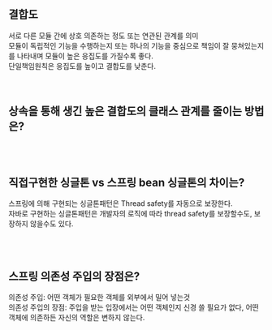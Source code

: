 
## 결합도
서로 다른 모듈 간에 상호 의존하는 정도 또는 연관된 관계를 의미<br>
모듈이 독립적인 기능을 수행하는지 또는 하나의 기능을 중심으로 책임이 잘 뭉쳐있는지를 나타내며 모듈이 높은 응집도를 가질수록 좋다.<br>
단일책임원칙은 응집도를 높이고 결합도를 낮춘다.<br>
<br><br>

## 상속을 통해 생긴 높은 결합도의 클래스 관계를 줄이는 방법은?

<br><br>
## 직접구현한 싱글톤 vs 스프링 bean 싱글톤의 차이는?
스프링에 의해 구현되는 싱글톤패턴은 Thread safety를 자동으로 보장한다. <br>
자바로 구현하는 싱글톤패턴은 개발자의 로직에 따라 thread safety를 보장할수도, 보장하지 않을수도 있다.<br>

<br><br>
## 스프링 의존성 주입의 장점은?
의존성 주입: 어떤 객체가 필요한 객체를 외부에서 밀어 넣는것<br>
의존성 주입의 장점: 주입을 받는 입장에서는 어떤 객체인지 신경 쓸 필요가 없다, 어떤 객체에 의존하든 자신의 역할은 변하지 않는다.<br>
